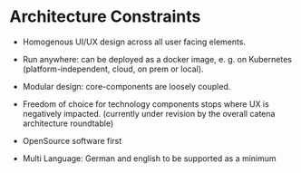 # Architecture Constraints

* Homogenous UI/UX design across all user facing elements.

* Run anywhere: can be deployed as a docker image, e. g. on Kubernetes (platform-independent, cloud, on prem or local).

* Modular design: core-components are loosely coupled.

* Freedom of choice for technology components stops where UX is negatively impacted. (currently under revision by the overall catena architecture roundtable)

* OpenSource software first

* Multi Language: German and english to be supported as a minimum

